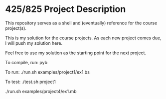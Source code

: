 # 425/825 Project Description

This repository serves as a shell and (eventually) reference for the course project(s).

This is my solution for the course projects.  As each new project comes due, I will push my solution here.

Feel free to use my solution as the starting point for the next project.

To compile, run: pyb

To run: ./run.sh examples/project1/ex1.bs

To test: ./test.sh project1

./run.sh examples/project4/ex1.mb